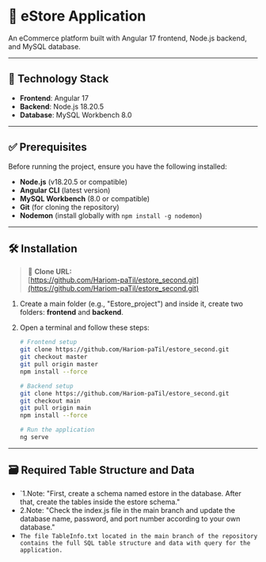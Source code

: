 # 🛒 eStore Application

An eCommerce platform built with Angular 17 frontend, Node.js backend, and MySQL database.

---

## 🧰 Technology Stack
- **Frontend**: Angular 17
- **Backend**: Node.js 18.20.5
- **Database**: MySQL Workbench 8.0

---

## ✅ Prerequisites
Before running the project, ensure you have the following installed:
- **Node.js** (v18.20.5 or compatible)
- **Angular CLI** (latest version)
- **MySQL Workbench** (8.0 or compatible)
- **Git** (for cloning the repository)
- **Nodemon** (install globally with `npm install -g nodemon`)

---

## 🛠️ Installation
> 📌 **Clone URL:**  
> [https://github.com/Hariom-paTil/estore_second.git](https://github.com/Hariom-paTil/estore_second.git)

1. Create a main folder (e.g., "Estore_project") and inside it, create two folders: **frontend** and **backend**.

2. Open a terminal and follow these steps:

   ```bash
   # Frontend setup
   git clone https://github.com/Hariom-paTil/estore_second.git
   git checkout master
   git pull origin master
   npm install --force

   # Backend setup
   git clone https://github.com/Hariom-paTil/estore_second.git
   git checkout main
   git pull origin main
   npm install --force

   # Run the application
   ng serve

---

## 🗃️ Required Table Structure and Data

 - `1.Note: "First, create a schema named estore in the database. After that, create the tables inside the estore schema."
 -  2.Note: "Check the index.js file in the main branch and update the database name, password, and port number according to your own database."
 -  `The file TableInfo.txt located in the main branch of the repository contains the full SQL table structure and data with query for the application.`



